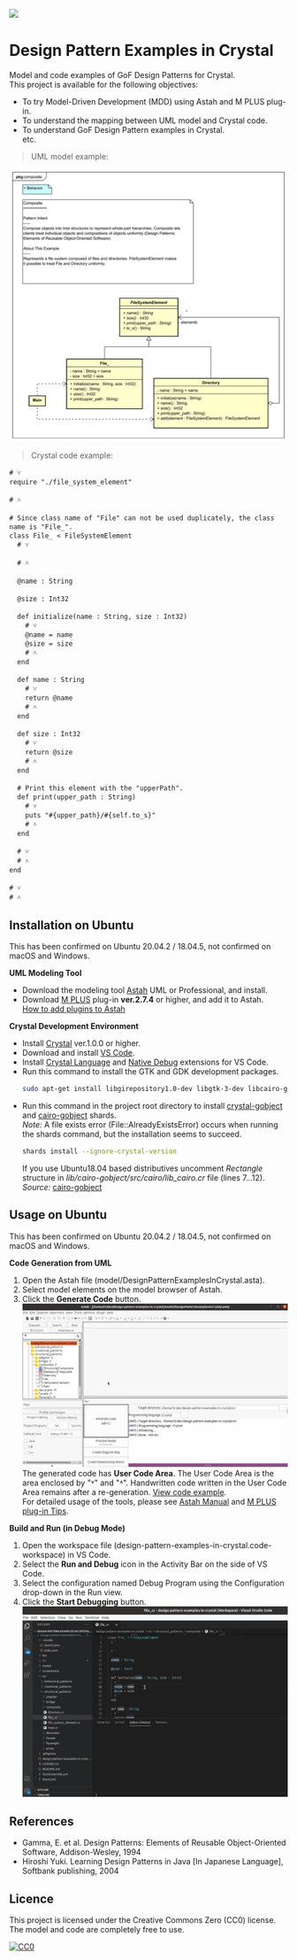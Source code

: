 [<img src="./screenshots/DiagramMap.svg">](https://raw.githubusercontent.com/takaakit/design-pattern-examples-in-crystal/master/screenshots/DiagramMap.svg)

Design Pattern Examples in Crystal
===

Model and code examples of GoF Design Patterns for Crystal.  
This project is available for the following objectives:  

* To try Model-Driven Development (MDD) using Astah and M PLUS plug-in.
* To understand the mapping between UML model and Crystal code.
* To understand GoF Design Pattern examples in Crystal.  
  etc.

> UML model example:

![](screenshots/CompositePattern.svg "Composite Pattern")

<a id="code-example"></a>
> Crystal code example:

```crystal:File class
# ˅
require "./file_system_element"

# ˄

# Since class name of "File" can not be used duplicately, the class name is "File_".
class File_ < FileSystemElement
  # ˅

  # ˄

  @name : String

  @size : Int32

  def initialize(name : String, size : Int32)
    # ˅
    @name = name
    @size = size
    # ˄
  end

  def name : String
    # ˅
    return @name
    # ˄
  end

  def size : Int32
    # ˅
    return @size
    # ˄
  end

  # Print this element with the "upperPath".
  def print(upper_path : String)
    # ˅
    puts "#{upper_path}/#{self.to_s}"
    # ˄
  end

  # ˅
  # ˄
end

# ˅
# ˄
```

Installation on Ubuntu
------------
This has been confirmed on Ubuntu 20.04.2 / 18.04.5, not confirmed on macOS and Windows.

**UML Modeling Tool**
* Download the modeling tool [Astah](http://astah.net/download) UML or Professional, and install.  
* Download [M PLUS](https://sites.google.com/view/m-plus-plugin/download) plug-in **ver.2.7.4** or higher, and add it to Astah.  
  [How to add plugins to Astah](https://astahblog.com/2014/12/15/astah_plugins/)

**Crystal Development Environment**  
* Install [Crystal](https://crystal-lang.org/install/) ver.1.0.0 or higher.
* Download and install [VS Code](https://code.visualstudio.com/download).  
* Install [Crystal Language](https://marketplace.visualstudio.com/items?itemName=crystal-lang-tools.crystal-lang) and [Native Debug](https://marketplace.visualstudio.com/items?itemName=webfreak.debug) extensions for VS Code.
* Run this command to install the GTK and GDK development packages.  
  ```bash
  sudo apt-get install libgirepository1.0-dev libgtk-3-dev libcairo-gobject2 gir1.2-freedesktop
  ```
* Run this command in the project root directory to install [crystal-gobject](https://github.com/jhass/crystal-gobject) and [cairo-gobject](https://github.com/viachpaliy/cairo-gobject) shards.  
  *Note:* A file exists error (File::AlreadyExistsError) occurs when running the shards command, but the installation seems to succeed.  
  ```bash
  shards install --ignore-crystal-version
  ```
  If you use Ubuntu18.04 based distributives uncomment *Rectangle* structure in *lib/cairo-gobject/src/cairo/lib_cairo.cr* file (lines 7...12). *Source:* [cairo-gobject](https://github.com/viachpaliy/cairo-gobject#installation)

Usage on Ubuntu
-----
This has been confirmed on Ubuntu 20.04.2 / 18.04.5, not confirmed on macOS and Windows.

**Code Generation from UML**
  1. Open the Astah file (model/DesignPatternExamplesInCrystal.asta).
  2. Select model elements on the model browser of Astah.
  3. Click the **Generate Code** button.  
  ![](screenshots/GenerateCode.gif "Generate Code")  
  The generated code has **User Code Area**. The User Code Area is the area enclosed by "˅" and "˄". Handwritten code written in the User Code Area remains after a re-generation. [View code example](#code-example).  
  For detailed usage of the tools, please see [Astah Manual](http://astah.net/manual) and [M PLUS plug-in Tips](https://sites.google.com/view/m-plus-plugin-tips).

**Build and Run (in Debug Mode)**
  1. Open the workspace file (design-pattern-examples-in-crystal.code-workspace) in VS Code.
  2. Select the **Run and Debug** icon in the Activity Bar on the side of VS Code.
  3. Select the configuration named Debug Program using the Configuration drop-down in the Run view.
  4. Click the **Start Debugging** button.  
     ![](screenshots/BuildAndRun.gif "Build and Run")  

References
----------
* Gamma, E. et al. Design Patterns: Elements of Reusable Object-Oriented Software, Addison-Wesley, 1994
* Hiroshi Yuki. Learning Design Patterns in Java [In Japanese Language], Softbank publishing, 2004

Licence
-------
This project is licensed under the Creative Commons Zero (CC0) license. The model and code are completely free to use.

[![CC0](http://i.creativecommons.org/p/zero/1.0/88x31.png "CC0")](http://creativecommons.org/publicdomain/zero/1.0/deed)
